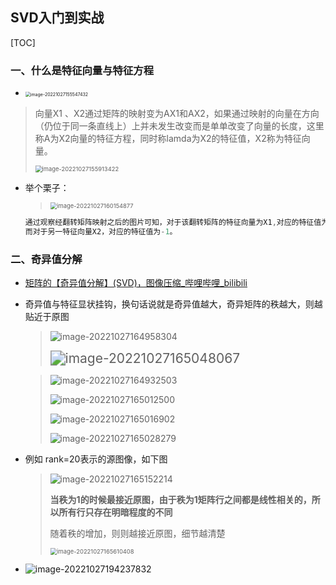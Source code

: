 ## SVD入门到实战

[TOC]

### 一、什么是特征向量与特征方程

+ <img src="通俗理解SVD.assets/image-20221027155547432.png" alt="image-20221027155547432" style="zoom:50%;" />

> 向量X1 、X2通过矩阵的映射变为AX1和AX2，如果通过映射的向量在方向（仍位于同一条直线上）上并未发生改变而是单单改变了向量的长度，这里称A为X2向量的特征方程，同时称lamda为X2的特征值，X2称为特征向量。
>
> <img src="通俗理解SVD.assets/image-20221027155913422.png" alt="image-20221027155913422" style="zoom: 67%;" />

+ 举个栗子：

  > <img src="通俗理解SVD.assets/image-20221027160154877.png" alt="image-20221027160154877" style="zoom:67%;" />

  ```java
  通过观察经翻转矩阵映射之后的图片可知，对于该翻转矩阵的特征向量为X1,对应的特征值为1
  而对于另一特征向量X2，对应的特征值为-1。
  ```


### 二、奇异值分解

+ [矩阵的【奇异值分解】(SVD)，图像压缩_哔哩哔哩_bilibili](https://www.bilibili.com/video/BV1B44y1C7CX/?spm_id_from=333.788.recommend_more_video.3&vd_source=16c13db1bc47b1b98f0b2e5bbe63cdbe)

+ 奇异值与特征显状挂钩，换句话说就是奇异值越大，奇异矩阵的秩越大，则越贴近于原图

  > ![image-20221027164958304](通俗理解SVD.assets/image-20221027164958304.png)
  >
  > <img src="通俗理解SVD.assets/image-20221027165048067.png" alt="image-20221027165048067" style="zoom:150%;" />

  > ![image-20221027164932503](通俗理解SVD.assets/image-20221027164932503.png)
  >
  > ![image-20221027165012500](通俗理解SVD.assets/image-20221027165012500.png)
  >
  > ![image-20221027165016902](通俗理解SVD.assets/image-20221027165016902.png)
  >
  > ![image-20221027165028279](通俗理解SVD.assets/image-20221027165028279.png)

+ 例如 rank=20表示的源图像，如下图

  > ![image-20221027165152214](通俗理解SVD.assets/image-20221027165152214.png)
  >
  > **当秩为1的时候最接近原图，由于秩为1矩阵行之间都是线性相关的，所以所有行只存在明暗程度的不同**
  >
  > 随着秩的增加，则则越接近原图，细节越清楚
  >
  > <img src="通俗理解SVD.assets/image-20221027165610408.png" alt="image-20221027165610408" style="zoom:67%;" />

+ ![image-20221027194237832](通俗理解SVD.assets/image-20221027194237832.png)